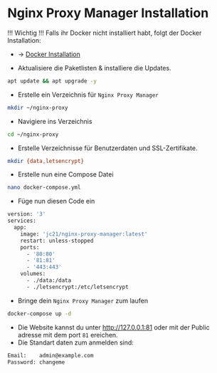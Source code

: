 # Nginx Proxy Manager Installation

!!! Wichtig !!!
Falls ihr Docker nicht installiert habt, folgt der Docker Installation:
* -> [Docker Installation](rootserver/docker-installation.md)


* Aktualisiere die Paketlisten & installiere die Updates.
```bash
apt update && apt upgrade -y
```

* Erstelle ein Verzeichnis für ```Nginx Proxy Manager```
```bash
mkdir ~/nginx-proxy
```

* Navigiere ins Verzeichnis
```bash
cd ~/nginx-proxy
```

* Erstelle Verzeichnisse für Benutzerdaten und SSL-Zertifikate.
```bash
mkdir {data,letsencrypt}
```

* Erstelle nun eine Compose Datei
```bash
nano docker-compose.yml
```

* Füge nun diesen Code ein
```bash
version: '3'
services:
  app:
    image: 'jc21/nginx-proxy-manager:latest'
    restart: unless-stopped
    ports:
      - '80:80'
      - '81:81'
      - '443:443'
    volumes:
      - ./data:/data
      - ./letsencrypt:/etc/letsencrypt
```

* Bringe dein ```Nginx Proxy Manager``` zum laufen
```bash
docker-compose up -d
```

* Die Website kannst du unter http://127.0.0.1:81 oder mit der Public adresse mit dem port ```81``` ereichen.
* Die Standart daten zum anmelden sind:
```bash
Email:    admin@example.com
Password: changeme
```
